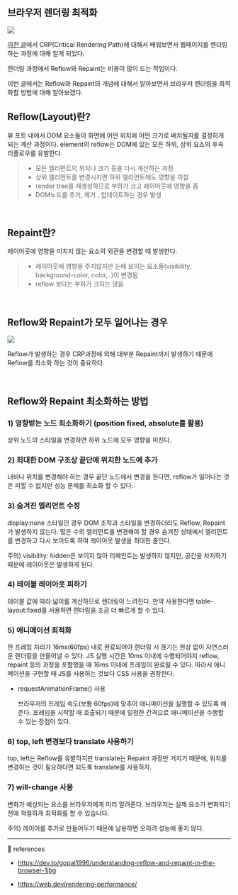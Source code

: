 ## 브라우저 렌더링 최적화

![](https://velog.velcdn.com/images/soopy368/post/c27e89d4-9903-4fd5-8809-68f44d483b2b/image.png)

[이전 글](https://velog.io/@soopy368/Web-Critical-Rendering-Path)에서 CRP(Critical Rendering Path)에 대해서 배워보면서 웹페이지를 렌더링하는 과정에 대해 알게 되었다.

렌더링 과정에서 Reflow와 Repaint는 비용이 많이 드는 작업이다.

이번 글에서는 Reflow와 Repaint의 개념에 대해서 알아보면서 브라우저 렌더링을 최적화할 방법에 대해 알아보겠다.

## Reflow(Layout)란?

뷰 포트 내에서 DOM 요소들이 화면에 어떤 위치에 어떤 크기로 배치될지를 결정하게 되는 계산 과정이다. element의 reflow는 DOM에 있는 모든 하위, 상위 요소의 후속 리플로우를 유발한다.

> - 모든 엘리먼트의 위치나 크기 등을 다시 계산하는 과정
> - 상위 엘리먼트를 변경시키면 하위 엘리먼트에도 영향을 끼침
> - render tree를 재생성하므로 부하가 크고 레이아웃에 영향을 줌
> - DOM노드를 추가, 제거 , 업데이트하는 경우 발생

<br>

## Repaint란?

레이아웃에 영향을 미치지 않는 요소의 외관을 변경할 때 발생한다.

> - 레이아웃에 영향을 주지않지만 눈에 보이는 요소들(visibility, background-color, color,..)이 변경됨
> - reflow 보다는 부하가 크지는 않음

<br>

## Reflow와 Repaint가 모두 일어나는 경우

![](https://velog.velcdn.com/images/soopy368/post/f813bd4c-dd8a-4d7b-9bc6-340783d2bf09/image.jpeg)

Reflow가 발생하는 경우 CRP과정에 의해 대부분 Repaint까지 발생하기 때문에 Reflow를 최소화 하는 것이 중요하다.

<br>

## Reflow와 Repaint 최소화하는 방법

### 1) 영향받는 노드 최소화하기 (position fixed, absolute를 활용)

상위 노드의 스타일을 변경하면 하위 노드에 모두 영향을 미친다.

### 2) 최대한 DOM 구조상 끝단에 위치한 노드에 추가

너비나 위치를 변경해야 하는 경우 끝단 노드에서 변경을 한다면, reflow가 일어나는 것은 피할 수 없지만 성능 문제를 최소화 할 수 있다.

### 3) 숨겨진 엘리먼트 수정

display:none 스타일인 경우 DOM 조작과 스타일을 변경하더라도 Reflow, Repaint가 발생하지 않는다. 많은 수의 엘리먼트를 변경해야 할 경우 숨겨진 상태에서 엘리먼트를 변경하고 다시 보이도록 하여 레이아웃 발생을 최대한 줄인다.

주의) visibility: hidden은 보이지 않아 리페인트는 발생하지 않지만, 공간을 차지하기 때문에 레이아웃은 발생하게 된다.

### 4) 테이블 레이아웃 피하기

테이블 값에 따라 넓이를 계산하므로 렌더링이 느려진다. 만약 사용한다면 table-layout:fixed를 사용하면 렌더링을 조금 더 빠르게 할 수 있다.

### 5) 애니메이션 최적화

한 프레임 처리가 16ms(60fps) 내로 완료되어야 렌더링 시 끊기는 현상 없이 자연스러운 렌더링을 만들어낼 수 있다. JS 실행 시간은 10ms 이내에 수행되어야지 reflow, repaint 등의 과정을 포함했을 때 16ms 이내에 프레임이 완료될 수 있다. 따라서 애니메이션을 구현할 때 JS를 사용하는 것보다 CSS 사용을 권장한다.

- requestAnimationFrame() 사용

  브라우저의 프레임 속도(보통 60fps)에 맞추어 애니메이션을 실행할 수 있도록 해준다. 프레임을 시작할 때 호출되기 때문에 일정한 간격으로 애니메이션을 수행할 수 있는 장점이 있다.

### 6) top, left 변경보다 translate 사용하기

top, left는 Reflow를 유발하지만 translate는 Repaint 과정만 거치기 때문에, 위치를 변경하는 것이 필요하다면 되도록 translate를 사용하자.

### 7) will-change 사용

변화가 예상되는 요소를 브라우저에게 미리 알려준다. 브라우저는 실제 요소가 변화되기 전에 적절하게 최적화를 할 수 있습니다.

주의) 레이어를 추가로 만들어두기 때문에 남용하면 오히려 성능에 좋지 않다.

---

📄 references

- https://dev.to/gopal1996/understanding-reflow-and-repaint-in-the-browser-1jbg

- https://web.dev/rendering-performance/
